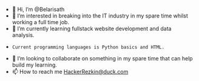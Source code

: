 - 👋 Hi, I’m @Belarisath
- 👀 I’m interested in breaking into the IT industry in my spare time whilst working a full time job.
- 🌱 I’m currently learning fullstack website development and data analysis.
-     Current programming languages is Python basics and HTML.
- 💞️ I’m looking to collaborate on something in my spare time that can help build my learning.
- 📫 How to reach me HackerRezkin@duck.com

<!---
Belarisath/Belarisath is a ✨ special ✨ repository because its `README.md` (this file) appears on your GitHub profile.
You can click the Preview link to take a look at your changes.
--->
